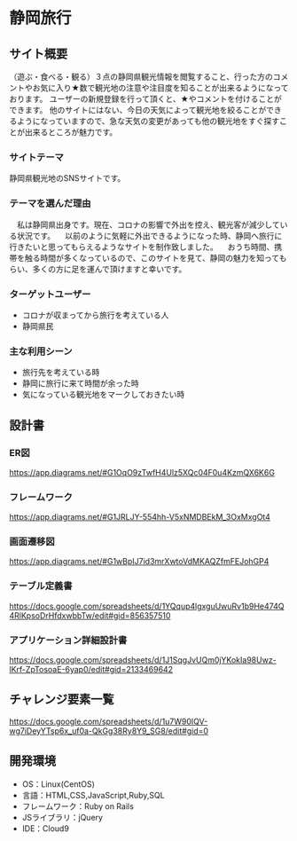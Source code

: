 # **静岡旅行**

## サイト概要
（遊ぶ・食べる・観る）３点の静岡県観光情報を閲覧すること、行った方のコメントやお気に入り★数で観光地の注意や注目度を知ることが出来るようになっております。
ユーザーの新規登録を行って頂くと、★やコメントを付けることができます。
他のサイトにはない、今日の天気によって観光地を絞ることができるようになっていますので、急な天気の変更があっても他の観光地をすぐ探すことが出来るところが魅力です。

### サイトテーマ
静岡県観光地のSNSサイトです。

### テーマを選んだ理由
　私は静岡県出身です。現在、コロナの影響で外出を控え、観光客が減少している状況です。
　以前のように気軽に外出できるようになった時、静岡へ旅行に行きたいと思ってもらえるようなサイトを制作致しました。
　おうち時間、携帯を触る時間が多くなっているので、このサイトを見て、静岡の魅力を知ってもらい、多くの方に足を運んで頂けますと幸いです。
### ターゲットユーザー
* コロナが収まってから旅行を考えている人
* 静岡県民

### 主な利用シーン
* 旅行先を考えている時
* 静岡に旅行に来て時間が余った時
* 気になっている観光地をマークしておきたい時

## 設計書

### ER図
https://app.diagrams.net/#G1OqO9zTwfH4Ulz5XQc04F0u4KzmQX6K6G
### フレームワーク
https://app.diagrams.net/#G1JRLJY-554hh-V5xNMDBEkM_3OxMxgOt4
### 画面遷移図
https://app.diagrams.net/#G1wBpIJ7id3mrXwtoVdMKAQZfmFEJohGP4
### テーブル定義書
https://docs.google.com/spreadsheets/d/1YQqup4lgxguUwuRv1b9He474Q4RlKpsoDrHfdxwbbTw/edit#gid=856357510
### アプリケーション詳細設計書
https://docs.google.com/spreadsheets/d/1J1SqgJvUQm0jYKokIa98Uwz-lKrf-ZpTosoaE-6yap0/edit#gid=2133469642

## チャレンジ要素一覧
https://docs.google.com/spreadsheets/d/1u7W90IQV-wg7iDeyYTsp6x_uf0a-QkGg38Ry8Y9_SG8/edit#gid=0

## 開発環境
- OS：Linux(CentOS)
- 言語：HTML,CSS,JavaScript,Ruby,SQL
- フレームワーク：Ruby on Rails
- JSライブラリ：jQuery
- IDE：Cloud9
